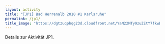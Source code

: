 ```yaml
---
layout: activity
title: "[JP1] Bad Herrenalb 2010 #1 Karlsruhe"
permalink: /jp1/
title_image: "https://dgtzuqphqg23d.cloudfront.net/YaN22MTy9zuZEtY7fkwBKyNDZumIjRt0s-teiPvnsfc-2048x1536.jpg"
---
```


Details zur Aktivität JP1.
